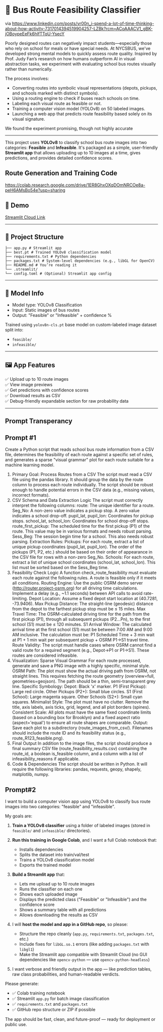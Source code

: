 # 🚌 Bus Route Feasibility Classifier

via https://www.linkedin.com/posts/vr00n_i-spend-a-lot-of-time-thinking-about-how-activity-7317014394519904257-LZBk?rcm=ACoAAACV1_gBK-jOBoypeEeFk6hlfTTqU-YsecY

Poorly designed routes can negatively impact students—especially those who rely on school for meals or have special needs. 
At NYCSBUS, we've developed strong mental models to quickly assess route quality. 
Inspired by Prof. Judy Fan’s research on how humans outperform AI in visual abstraction tasks, we experiment with evaluating school bus routes visually rather than numerically.

The process involves:

* Converting routes into symbolic visual representations (depots, pickups, and schools marked with distinct symbols).
* Using a routing engine to check if buses reach schools on time.
* Labeling each visual route as feasible or not.
* Training a computer vision model (YOLOv8) on 50 labeled images.
* Launching a web app that predicts route feasibility based solely on its visual signature.

We found the experiment promising, though not highly accurate

---

This project uses **YOLOv8** to classify school bus route images into two categories: **Feasible** and **Infeasible**. It's packaged as a simple, user-friendly **Streamlit app** that allows uploading up to 10 images at a time, gives predictions, and provides detailed confidence scores.

## Route Generation and Training Code
https://colab.research.google.com/drive/1ER8GhxOXqDOmNRCOe8a-peH6AMsBo54e?usp=sharing

## 🚀 Demo

[Streamlit Cloud Link](https://st-route-viz-h55atcswtxchjuauiatrgt.streamlit.app/)

---

## 📂 Project Structure

```bus-route-feasibility-classifier/
├── app.py # Streamlit app
├── best.pt # Trained YOLOv8 classification model
├── requirements.txt # Python dependencies
├── packages.txt # System-level dependencies (e.g., libGL for OpenCV)
├── README.md # You’re reading it
└── .streamlit/
└── config.toml # (Optional) Streamlit app config
```

---

## 🧠 Model Info

- Model type: YOLOv8 Classification
- Input: Static images of bus routes
- Output: "Feasible" or "Infeasible" + confidence %

Trained using `yolov8n-cls.pt` base model on custom-labeled image dataset split into:
- `feasible/`
- `infeasible/`

---

## 🖼️ App Features

✅ Upload up to 10 route images  
✅ View image previews  
✅ Get predictions with confidence scores  
✅ Download results as CSV  
✅ Debug-friendly expandable section for raw probability data  

---

## Prompt Transperancy

## Prompt #1
Create a Python script that reads school bus route information from a CSV file, determines the feasibility of each route against a specific set of rules, and generates a sparse "visual grammar" plot for each route suitable for a machine learning model.
1. Primary Goal: Process Routes from a CSV
The script must read a CSV file using the pandas library.
It should group the data by the route column to process each route individually.
The script should be robust enough to handle potential errors in the CSV data (e.g., missing values, incorrect formats).
2. CSV Schema and Data Extraction Logic
The script must correctly interpret the following columns:
route: The unique identifier for a route.
Seg_No: A non-zero value indicates a pickup stop. A zero value indicates a school drop-off.
pupil_lat, pupil_lon: Coordinates for pickup stops.
school_lat, school_lon: Coordinates for school drop-off stops.
route_first_pickup: The scheduled time for the first pickup (P1) of the route. This value may be in various formats and needs robust parsing.
Sess_Beg: The session begin time for a school. This also needs robust parsing.
Extraction Rules:
Pickups: For each route, extract a list of unique pickup coordinates (pupil_lat, pupil_lon). The order of the pickups (P1, P2, etc.) should be based on their order of appearance in the CSV file for rows with a non-zero Seg_No.
Schools: For each route, extract a list of unique school coordinates (school_lat, school_lon). This list must be sorted based on the Sess_Beg time.
3. Feasibility Check Logic
A function check_route_feasibility must evaluate each route against the following rules. A route is feasible only if it meets all conditions.
Routing Engine: Use the public OSRM demo server (http://router.project-osrm.org) for all driving time calculations. Implement a delay (e.g., ~1.1 seconds) between API calls to avoid rate-limiting.
Depot Location: Assume a fixed depot start location at (40.7281, -73.9406).
Max Pickup Distance: The straight-line (geodesic) distance from the depot to the farthest pickup stop must be ≤ 15 miles.
Max Travel Time: The OSRM-calculated driving time for the path from the first pickup (P1), through all subsequent pickups (P2...Pn), to the first school (S1) must be ≤ 120 minutes.
S1 Arrival Window: The calculated arrival time at the first school (S1) must be between 7:00 AM and 9:00 AM inclusive. The calculation must be: P1 Scheduled Time + 3 min wait at P1 + 1 min wait per subsequent pickup + OSRM P1→S1 travel time.
Route Validity: The script must handle cases where OSRM cannot find a valid route for a required segment (e.g., Depot→P1 or P1→S1). These routes are considered infeasible.
4. Visualization: Sparse Visual Grammar
For each route processed, generate and save a PNG image with a highly specific, minimal style.
OSRM Path: The plot must show the actual driving path from OSRM, not straight lines. This requires fetching the route geometry (overview=full, geometries=geojson). The path should be a thin, semi-transparent grey line.
Specific Symbology:
Depot: Black 'x' marker.
P1 (First Pickup): Large red circle.
Other Pickups (P2+): Small blue circles.
S1 (First School): Large magenta square.
Other Schools (S2+): Small cyan squares.
Minimalist Style: The plot must have no clutter. Remove the title, axis labels, axis ticks, grid, legend, and all plot borders (spines).
Consistent Scale: All plots must have the same fixed coordinate limits (based on a bounding box for Brooklyn) and a fixed aspect ratio (aspect='equal') to ensure all route shapes are comparable.
Output: Save each plot to a subdirectory (route_images_from_csv/). Filenames should include the route ID and its feasibility status (e.g., route_R123_feasible.png).
5. Final Output
In addition to the image files, the script should produce a final summary CSV file (route_feasibility_results.csv) containing the route_id, a boolean is_feasible column, and a column with a list of infeasibility_reasons if applicable.
6. Code & Dependencies
The script should be written in Python.
It will require the following libraries: pandas, requests, geopy, shapely, matplotlib, numpy.

## Prompt#2

I want to build a computer vision app using YOLOv8 to classify bus route images into two categories: "feasible" and "infeasible".

My goals are:

1. **Train a YOLOv8 classifier** using a folder of labeled images (stored in `feasible/` and `infeasible/` directories).

2. **Run this training in Google Colab**, and I want a full Colab notebook that:
   - Installs dependencies
   - Splits the dataset into train/val/test
   - Trains a YOLOv8 classification model
   - Exports the trained model

3. **Build a Streamlit app** that:
   - Lets me upload up to 10 route images
   - Runs the classifier on each one
   - Shows each uploaded image
   - Displays the predicted class ("Feasible" or "Infeasible") and the confidence score
   - Shows a summary table with all predictions
   - Allows downloading the results as CSV

4. I will **host the model and app in a GitHub repo**, so please:
   - Structure the repo cleanly (`app.py`, `requirements.txt`, `packages.txt`, etc.)
   - Include fixes for `libGL.so.1` errors (like adding `packages.txt` with `libgl1`)
   - Make the Streamlit app compatible with Streamlit Cloud (no GUI dependencies like `opencv-python` — use `opencv-python-headless`)

5. I want verbose and friendly output in the app — like prediction tables, raw class probabilities, and human-readable verdicts.

Please generate:
- ✅ Colab training notebook
- ✅ Streamlit `app.py` for batch image classification
- ✅ `requirements.txt` and `packages.txt`
- ✅ GitHub repo structure or ZIP if possible

The app should be fast, clean, and future-proof — ready for deployment or public use.



